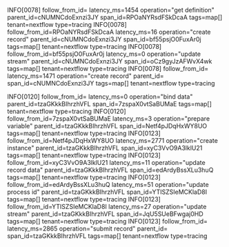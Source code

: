 

INFO[0078]  follow_from_id= latency_ms=1454 operation="get definition" parent_id=cNUMNCdoExnzi3JY span_id=RPOaNYRsdFSkDcaA tags=map[] tenant=nextflow type=tracing
INFO[0078]  follow_from_id=RPOaNYRsdFSkDcaA latency_ms=16 operation="create record" parent_id=cNUMNCdoExnzi3JY span_id=bf55psjO0FuxAr0j tags=map[] tenant=nextflow type=tracing
INFO[0078]  follow_from_id=bf55psjO0FuxAr0j latency_ms=0 operation="update stream" parent_id=cNUMNCdoExnzi3JY span_id=oCz9gyJzAFWvX4wk tags=map[] tenant=nextflow type=tracing
INFO[0078]  follow_from_id= latency_ms=1471 operation="create record" parent_id= span_id=cNUMNCdoExnzi3JY tags=map[] tenant=nextflow type=tracing

INFO[0120]  follow_from_id= latency_ms=0 operation="bind data" parent_id=tzaGKkkBIhrzhVFL span_id=7zspaX0vtSaBUMaE tags=map[] tenant=nextflow type=tracing
INFO[0120]  follow_from_id=7zspaX0vtSaBUMaE latency_ms=3 operation="prepare variable" parent_id=tzaGKkkBIhrzhVFL span_id=Netf4pJDqHxWY8UO tags=map[] tenant=nextflow type=tracing
INFO[0123]  follow_from_id=Netf4pJDqHxWY8UO latency_ms=2771 operation="create instance" parent_id=tzaGKkkBIhrzhVFL span_id=xyC3VvO9A3lklU21 tags=map[] tenant=nextflow type=tracing
INFO[0123]  follow_from_id=xyC3VvO9A3lklU21 latency_ms=11 operation="update record data" parent_id=tzaGKkkBIhrzhVFL span_id=edArdyBssXLu3huQ tags=map[] tenant=nextflow type=tracing
INFO[0123]  follow_from_id=edArdyBssXLu3huQ latency_ms=51 operation="update process id" parent_id=tzaGKkkBIhrzhVFL span_id=YTISZSIeMCKlaD8I tags=map[] tenant=nextflow type=tracing
INFO[0123]  follow_from_id=YTISZSIeMCKlaD8I latency_ms=27 operation="update stream" parent_id=tzaGKkkBIhrzhVFL span_id=JqU5SUeBFwgaj0HD tags=map[] tenant=nextflow type=tracing
INFO[0123]  follow_from_id= latency_ms=2865 operation="submit record" parent_id= span_id=tzaGKkkBIhrzhVFL tags=map[] tenant=nextflow type=tracing
